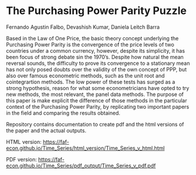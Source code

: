 The Purchasing Power Parity Puzzle
================
Fernando Agustin Falbo, Devashish Kumar, Daniela Leitch Barra

Based in the Law of One Price, the basic theory concept underlying the
Purchasing Power Parity is the convergence of the price levels of two
countries under a common currency, however, despite its simplicity, it
has been focus of strong debate sin the 1970’s. Despite how natural the
mean reversal sounds, the difficulty to prove its convergence to a
stationary mean has not only posed doubts over the validity of the own
concept of PPP, but also over famous econometric methods, such as the
unit root and cointegrartion methods. The low power of these tests has
surged as a strong hypothesis, reason for what some econometricians have
opted to try new methods, the most relevant, the panel data methods. The
purpose of this paper is make explicit the difference of those methods
in the particular context of the Purchasing Power Parity, by replicating
two important papers in the field and comparing the results obtained.

Repository contains documentation to create pdf and the html versions of
the paper and the actual outputs.

HTML version:
<https://faf-econ.github.io/Time_Series/html_version/Time_Series_v_html.html>

PDF version:
<https://faf-econ.github.io/Time_Series/pdf_output/Time_Series_v_pdf.pdf>

